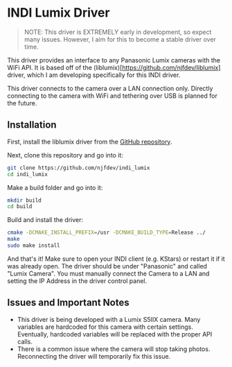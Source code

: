 # INDI Lumix Driver

> NOTE: This driver is EXTREMELY early in development, so expect many issues. However, I aim for this to become a stable driver over time.

This driver provides an interface to any Panasonic Lumix cameras with the WiFi API. It is based off of the (liblumix)[https://github.com/njfdev/liblumix] driver, which I am developing specifically for this INDI driver.

This driver connects to the camera over a LAN connection only. Directly connecting to the camera with WiFi and tethering over USB is planned for the future.

## Installation

First, install the liblumix driver from the [GitHub repository](https://github.com/njfdev/liblumix).

Next, clone this repository and go into it:

```bash
git clone https://github.com/njfdev/indi_lumix
cd indi_lumix
```

Make a build folder and go into it:

```bash
mkdir build
cd build
```

Build and install the driver:

```bash
cmake -DCMAKE_INSTALL_PREFIX=/usr -DCMAKE_BUILD_TYPE=Release ../
make
sudo make install
```

And that's it! Make sure to open your INDI client (e.g. KStars) or restart it if it was already open. The driver should be under "Panasonic" and called "Lumix Camera". You must manually connect the Camera to a LAN and setting the IP Address in the driver control panel.

## Issues and Important Notes

- This driver is being developed with a Lumix S5IIX camera. Many variables are hardcoded for this camera with certain settings. Eventually, hardcoded variables will be replaced with the proper API calls.
- There is a common issue where the camera will stop taking photos. Reconnecting the driver will temporarily fix this issue.
